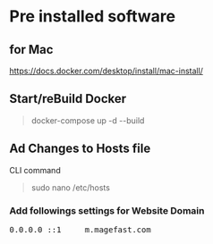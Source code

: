 # Pre installed software
## for Mac 
https://docs.docker.com/desktop/install/mac-install/

## Start/reBuild Docker

> docker-compose up -d --build


## Ad Changes to Hosts file
CLI command
> sudo nano /etc/hosts

### Add followings settings for Website Domain
<pre>0.0.0.0 ::1     m.magefast.com</pre>


